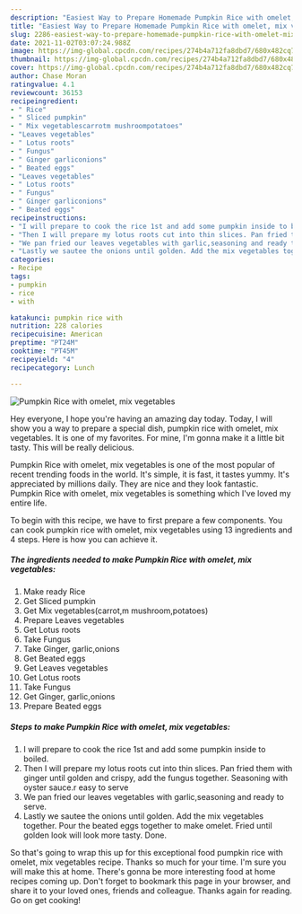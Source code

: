 ```yaml
---
description: "Easiest Way to Prepare Homemade Pumpkin Rice with omelet, mix vegetables"
title: "Easiest Way to Prepare Homemade Pumpkin Rice with omelet, mix vegetables"
slug: 2286-easiest-way-to-prepare-homemade-pumpkin-rice-with-omelet-mix-vegetables
date: 2021-11-02T03:07:24.988Z
image: https://img-global.cpcdn.com/recipes/274b4a712fa8dbd7/680x482cq70/pumpkin-rice-with-omelet-mix-vegetables-recipe-main-photo.jpg
thumbnail: https://img-global.cpcdn.com/recipes/274b4a712fa8dbd7/680x482cq70/pumpkin-rice-with-omelet-mix-vegetables-recipe-main-photo.jpg
cover: https://img-global.cpcdn.com/recipes/274b4a712fa8dbd7/680x482cq70/pumpkin-rice-with-omelet-mix-vegetables-recipe-main-photo.jpg
author: Chase Moran
ratingvalue: 4.1
reviewcount: 36153
recipeingredient:
- " Rice"
- " Sliced pumpkin"
- " Mix vegetablescarrotm mushroompotatoes"
- "Leaves vegetables"
- " Lotus roots"
- " Fungus"
- " Ginger garliconions"
- " Beated eggs"
- "Leaves vegetables"
- " Lotus roots"
- " Fungus"
- " Ginger garliconions"
- " Beated eggs"
recipeinstructions:
- "I will prepare to cook the rice 1st and add some pumpkin inside to boiled."
- "Then I will prepare my lotus roots cut into thin slices. Pan fried them with ginger until golden and crispy, add the fungus together. Seasoning with oyster sauce.r easy to serve"
- "We pan fried our leaves vegetables with garlic,seasoning and ready to serve."
- "Lastly we sautee the onions until golden. Add the mix vegetables together. Pour the beated eggs together to make omelet. Fried until golden look will look more tasty. Done."
categories:
- Recipe
tags:
- pumpkin
- rice
- with

katakunci: pumpkin rice with 
nutrition: 228 calories
recipecuisine: American
preptime: "PT24M"
cooktime: "PT45M"
recipeyield: "4"
recipecategory: Lunch

---
```



![Pumpkin Rice with omelet, mix vegetables](https://img-global.cpcdn.com/recipes/274b4a712fa8dbd7/680x482cq70/pumpkin-rice-with-omelet-mix-vegetables-recipe-main-photo.jpg)

Hey everyone, I hope you're having an amazing day today. Today, I will show you a way to prepare a special dish, pumpkin rice with omelet, mix vegetables. It is one of my favorites. For mine, I'm gonna make it a little bit tasty. This will be really delicious.



Pumpkin Rice with omelet, mix vegetables is one of the most popular of recent trending foods in the world. It's simple, it is fast, it tastes yummy. It's appreciated by millions daily. They are nice and they look fantastic. Pumpkin Rice with omelet, mix vegetables is something which I've loved my entire life.


To begin with this recipe, we have to first prepare a few components. You can cook pumpkin rice with omelet, mix vegetables using 13 ingredients and 4 steps. Here is how you can achieve it.

<!--inarticleads1-->

##### The ingredients needed to make Pumpkin Rice with omelet, mix vegetables:

1. Make ready  Rice
1. Get  Sliced pumpkin
1. Get  Mix vegetables(carrot,m mushroom,potatoes)
1. Prepare Leaves vegetables
1. Get  Lotus roots
1. Take  Fungus
1. Take  Ginger, garlic,onions
1. Get  Beated eggs
1. Get Leaves vegetables
1. Get  Lotus roots
1. Take  Fungus
1. Get  Ginger, garlic,onions
1. Prepare  Beated eggs




<!--inarticleads2-->

##### Steps to make Pumpkin Rice with omelet, mix vegetables:

1. I will prepare to cook the rice 1st and add some pumpkin inside to boiled.
1. Then I will prepare my lotus roots cut into thin slices. Pan fried them with ginger until golden and crispy, add the fungus together. Seasoning with oyster sauce.r easy to serve
1. We pan fried our leaves vegetables with garlic,seasoning and ready to serve.
1. Lastly we sautee the onions until golden. Add the mix vegetables together. Pour the beated eggs together to make omelet. Fried until golden look will look more tasty. Done.




So that's going to wrap this up for this exceptional food pumpkin rice with omelet, mix vegetables recipe. Thanks so much for your time. I'm sure you will make this at home. There's gonna be more interesting food at home recipes coming up. Don't forget to bookmark this page in your browser, and share it to your loved ones, friends and colleague. Thanks again for reading. Go on get cooking!
